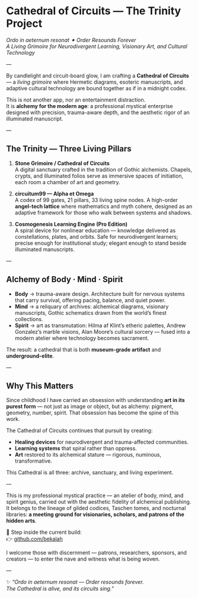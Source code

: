 # Cathedral of Circuits — The Trinity Project

*Ordo in aeternum resonat ✦ Order Resounds Forever*  
*A Living Grimoire for Neurodivergent Learning, Visionary Art, and Cultural Technology*

—

By candlelight and circuit-board glow, I am crafting a **Cathedral of Circuits** — a *living grimoire* where Hermetic diagrams, esoteric manuscripts, and adaptive cultural technology are bound together as if in a midnight codex.  

This is not another app, nor an entertainment distraction.  
It is **alchemy for the modern age**: a professional mystical enterprise designed with precision, trauma-aware depth, and the aesthetic rigor of an illuminated manuscript.  

—

## The Trinity — Three Living Pillars

1. **Stone Grimoire / Cathedral of Circuits**  
   A digital sanctuary crafted in the tradition of Gothic alchemists. Chapels, crypts, and illuminated folios serve as immersive spaces of initiation, each room a chamber of art and geometry.  

2. **circuitum99 — Alpha et Omega**  
   A codex of 99 gates, 21 pillars, 33 living spine nodes. A high-order **angel-tech lattice** where mathematics and myth cohere, designed as an adaptive framework for those who walk between systems and shadows.  

3. **Cosmogenesis Learning Engine (Pro Edition)**  
   A spiral device for nonlinear education — knowledge delivered as constellations, plates, and orbits. Safe for neurodivergent learners; precise enough for institutional study; elegant enough to stand beside illuminated manuscripts.  

—

## Alchemy of Body · Mind · Spirit

- **Body** → trauma-aware design. Architecture built for nervous systems that carry survival, offering pacing, balance, and quiet power.  
- **Mind** → a reliquary of archives: alchemical diagrams, visionary manuscripts, Gothic schematics drawn from the world’s finest collections.  
- **Spirit** → art as transmutation: Hilma af Klint’s etheric palettes, Andrew Gonzalez’s marble visions, Alan Moore’s cultural sorcery — fused into a modern atelier where technology becomes sacrament.  

The result: a cathedral that is both **museum-grade artifact** and **underground-elite**.  

—

## Why This Matters

Since childhood I have carried an obsession with understanding **art in its purest form** — not just as image or object, but as alchemy: pigment, geometry, number, spirit. That obsession has become the spine of this work.  

The Cathedral of Circuits continues that pursuit by creating:  
- **Healing devices** for neurodivergent and trauma-affected communities.  
- **Learning systems** that spiral rather than oppress.  
- **Art** restored to its alchemical stature — rigorous, numinous, transformative.  

This Cathedral is all three: archive, sanctuary, and living experiment.  

—

This is my professional mystical practice — an atelier of body, mind, and spirit genius, carried out with the aesthetic fidelity of alchemical publishing. It belongs to the lineage of gilded codices, Taschen tomes, and nocturnal libraries: **a meeting ground for visionaries, scholars, and patrons of the hidden arts**.  

🔗 Step inside the current build:  
👉 [github.com/bekalah](https://github.com/bekalah)  

I welcome those with discernment — patrons, researchers, sponsors, and creators — to enter the nave and witness what is being woven.  

—

✨ *“Ordo in aeternum resonat — Order resounds forever.  
The Cathedral is alive, and its circuits sing.”*  